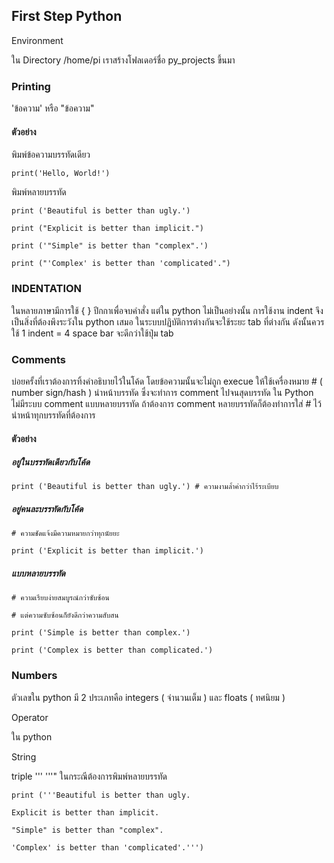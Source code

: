 ## First Step Python

Environment

ใน Directory /home/pi เราสร้างโฟลเดอร์ชื่อ py\_projects ขึ้นมา

### Printing

'ข้อความ' หรือ "ข้อความ"

#### ตัวอย่าง

พิมพ์ข้อความบรรทัดเดียว

`print('Hello, World!')`

พิมพ์หลายบรรทัด

`print ('Beautiful is better than ugly.')`

`print ("Explicit is better than implicit.")`

`print ('"Simple" is better than "complex".')`

`print ("'Complex' is better than 'complicated'.")`

### INDENTATION

ในหลายภาษามีการใช้ { } ปีกกาเพื่อจบคำสั่ง แต่ใน python ไม่เป็นอย่างนั้น การใช้งาน indent จึงเป็นสิ่งที่ต้องพึงระวังใน python เสมอ ในระบบปฏิบัติการต่างกันจะใช้ระยะ  tab ที่ต่างกัน ดังนั้นควรใช้ 1 indent = 4 space bar จะดีกว่าใช้ปุ่ม tab



### Comments

บ่อยครั้งที่เราต้องการทิ้งคำอธิบายไว้ในโค้ด โดยข้อความนั้นจะไม่ถูก execue ให้ใช้เครื่องหมาย \# \( number sign/hash \) นำหน้าบรรทัด ซึ่งจะทำการ comment ไปจนสุดบรรทัด ใน Python ไม่มีระบบ comment แบบหลายบรรทัด ถ้าต้องการ comment หลายบรรทัดก็ต้องทำการใส่ \# ไว้นำหน้าทุกบรรทัดที่ต้องการ

#### **ตัวอย่าง**

##### อยู่ในบรรทัดเดียวกับโค้ด

`print ('Beautiful is better than ugly.') # ความงามล้ำค่ากว่าไร้ระเบียบ`

##### อยู่คนละบรรทัดกับโค้ด

`# ความชัดแจ้งมีความหมายกว่าทุกนัยยะ`

`print ('Explicit is better than implicit.')`

##### แบบหลายบรรทัด

`# ความเรียบง่ายสมบูรณ์กว่าซับซ้อน`

`# แต่ความซับซ้อนก็ยังดีกว่าความสับสน`

`print ('Simple is better than complex.')`

`print ('Complex is better than complicated.')`

### Numbers

ตัวเลขใน python มี 2 ประเภทคือ integers \( จำนวนเต็ม \) และ floats \( ทศนิยม \)

Operator

ใน python



String

triple ''' '''" ในกระณีต้องการพิมพ์หลายบรรทัด

`print ('''Beautiful is better than ugly.`

`Explicit is better than implicit.`

`"Simple" is better than "complex".`

`'Complex' is better than 'complicated'.''')`


